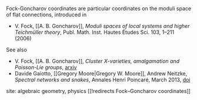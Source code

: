 Fock-Goncharov coordinates are particular coordinates on the moduli space of flat connections, introduced in 

* V. Fock, [[A. B. Goncharov]], _Moduli spaces of local systems and higher Teichmüller theory_, Publ. Math. Inst. Hautes Études Sci. 103, 1–211 (2006)

See also

* V. Fock, [[A. B. Goncharov]], _Cluster X-varieties, amalgamation and Poisson-Lie groups_, [arxiv](http://www.arXiv.org/abs/math/0508408)
* Davide Gaiotto, [[Gregory Moore|Gregory W. Moore]], Andrew Neitzke, _Spectral networks and snakes_, Annales Henri Poincaré, March 2013, [doi](http://dx.doi.org/10.1007/s00023-013-0238-8)

site: algebraic geometry, physics
[[!redirects Fock–Goncharov coordinates]]